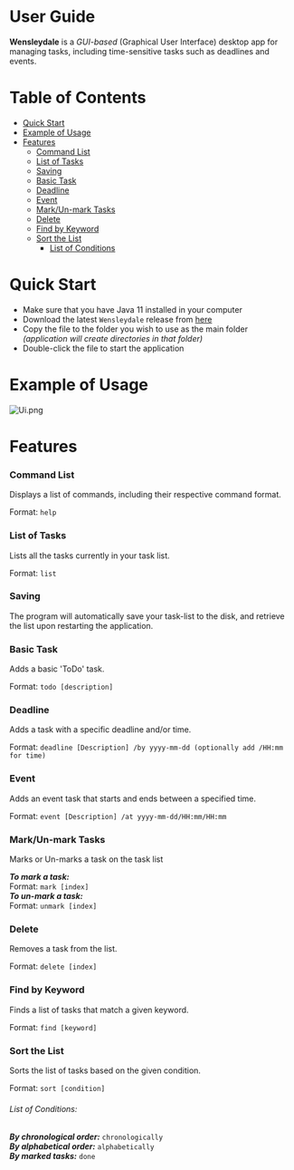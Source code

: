 # User Guide
**Wensleydale** is a *GUI-based* (Graphical User Interface) desktop app for managing tasks, 
including time-sensitive tasks such as deadlines and events.

# Table of Contents
* [Quick Start](#quick-Start)
* [Example of Usage](#example-of-usage)
* [Features](#features)
  * [Command List](#command-list)
  * [List of Tasks](#list-of-tasks)
  * [Saving](#saving)
  * [Basic Task](#basic-task)
  * [Deadline](#deadline)
  * [Event](#event)
  * [Mark/Un-mark Tasks](#markun-mark-tasks)
  * [Delete](#delete)
  * [Find by Keyword](#find-by-keyword)
  * [Sort the List](#sort-the-list)
    * [List of Conditions](#list-of-conditions)

# Quick Start
* Make sure that you have Java 11 installed in your computer
* Download the latest `Wensleydale` release from [here](https://github.com/AAlghrairy/ip/releases)
* Copy the file to the folder you wish to use as the main folder *(application will create directories in that folder)*
* Double-click the file to start the application

# Example of Usage
![Ui.png](/ip/Ui.png)

# Features

### Command List

Displays a list of commands, including their respective command format.

Format: `help`

### List of Tasks

Lists all the tasks currently in your task list.

Format: `list`

### Saving

The program will automatically save your task-list to the disk, and retrieve the list upon restarting the application.

### Basic Task

Adds a basic 'ToDo' task.

Format: `todo [description]`

### Deadline

Adds a task with a specific deadline and/or time.

Format: `deadline [Description] /by yyyy-mm-dd (optionally add /HH:mm for time)`

### Event

Adds an event task that starts and ends between a specified time.

Format: `event [Description] /at yyyy-mm-dd/HH:mm/HH:mm`

### Mark/Un-mark Tasks

Marks or Un-marks a task on the task list

***To mark a task:***  
Format: `mark [index]`  
***To un-mark a task:***  
Format: `unmark [index]`

### Delete

Removes a task from the list.

Format: `delete [index]`

### Find by Keyword

Finds a list of tasks that match a given keyword.

Format: `find [keyword]`

### Sort the List

Sorts the list of tasks based on the given condition.

Format: `sort [condition]`
###### List of Conditions:

***By chronological order:*** `chronologically`  
***By alphabetical order:*** `alphabetically`  
***By marked tasks:*** `done`
